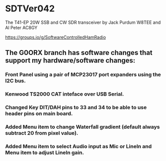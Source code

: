 # SDTVer042
The T41-EP 20W SSB and CW SDR transceiver by Jack Purdum W8TEE and Al Peter AC8GY

https://groups.io/g/SoftwareControlledHamRadio

## The G0ORX branch has software changes that support my hardware/software changes:

### Front Panel using a pair of MCP23017 port expanders using the I2C bus.

### Kenwood TS2000 CAT inteface over USB Serial.

### Changed Key DIT/DAH pins to 33 and 34 to be able to use header pins on main board.

### Added Menu item to change Waterfall gradient (default always subtract 20 from pixel value).

### Added Menu item to select Audio input as Mic or LineIn and Menu item to adjust LineIn gain.

